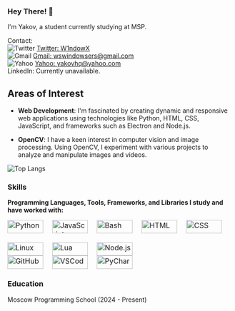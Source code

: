 ### Hey There! 👋

I'm Yakov, a student currently studying at MSP.

Contact:  
![Twitter](https://img.shields.io/badge/Twitter-1DA1F2?style=flat-square&logo=twitter&logoColor=white) [Twitter: W1ndowX](https://x.com/W1ndowX)  
![Gmail](https://img.shields.io/badge/Gmail-D14836?style=flat-square&logo=gmail&logoColor=white) [Gmail: wswindowsers@gmail.com](mailto:wswindowsers@gmail.com)  
![Yahoo](https://img.shields.io/badge/Yahoo-6001D2?style=flat-square&logo=yahoo&logoColor=white) [Yahoo: yakovhq@yahoo.com](mailto:yakovhq@yahoo.com)  
LinkedIn: Currently unavailable.

## Areas of Interest

- **Web Development**: I'm fascinated by creating dynamic and responsive web applications using technologies like Python, HTML, CSS, JavaScript, and frameworks such as Electron and Node.js.

- **OpenCV**: I have a keen interest in computer vision and image processing. Using OpenCV, I experiment with various projects to analyze and manipulate images and videos.

![Top Langs](https://github-readme-stats.vercel.app/api/top-langs/?username=GitW1n&layout=compact)

### Skills

**Programming Languages, Tools, Frameworks, and Libraries I study and have worked with:**  
<div style="display: flex; flex-wrap: wrap; gap: 20px; font-size: 16px;">
    <img src="https://img.shields.io/badge/Python-blue?style=flat-square&logo=python&logoColor=white" alt="Python" width="80" height="30" />
    <img src="https://img.shields.io/badge/JavaScript-F7DF1E?style=flat-square&logo=javascript&logoColor=black" alt="JavaScript" width="80" height="30" />
    <img src="https://img.shields.io/badge/Bash-4EAA25?style=flat-square&logo=gnubash&logoColor=white" alt="Bash" width="80" height="30" />
    <img src="https://img.shields.io/badge/HTML-E34F26?style=flat-square&logo=html5&logoColor=white" alt="HTML" width="80" height="30" />
    <img src="https://img.shields.io/badge/CSS-1572B6?style=flat-square&logo=css3&logoColor=white" alt="CSS" width="80" height="30" />
    <img src="https://img.shields.io/badge/Linux-FCC624?style=flat-square&logo=linux&logoColor=black" alt="Linux" width="80" height="30" />
    <img src="https://img.shields.io/badge/Lua(Roblox)-blue?style=flat-square&logo=lua&logoColor=white" alt="Lua" width="80" height="30" />
    <img src="https://img.shields.io/badge/Node.js-339933?style=flat-square&logo=node.js&logoColor=white" alt="Node.js" width="80" height="30" />
</div>

<div style="display: flex; flex-wrap: wrap; gap: 20px; font-size: 16px;">
    <img src="https://img.shields.io/badge/GitHub-181717?style=flat-square&logo=github&logoColor=white" alt="GitHub" width="80" height="30" />
    <img src="https://img.shields.io/badge/VSCode-007ACC?style=flat-square&logo=visualstudiocode&logoColor=white" alt="VSCode" width="80" height="30" />
    <img src="https://img.shields.io/badge/PyCharm-000000?style=flat-square&logo=pycharm&logoColor=white" alt="PyCharm" width="80" height="30" />
</div>

### Education
Moscow Programming School (2024 - Present)
